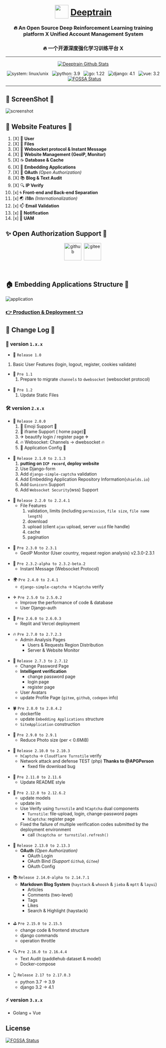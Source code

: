 <div align="center">

# <a href="https://deeptrain.net"><img height='44px' width='44px' src='favicon.ico' style="transform: translateY(10px)"></img></a> <a href="https://deeptrain.net"><span>Deeptrain<span></a>
###  🔥 An Open Source Deep Reinforcement Learning training platform X Unified Account Management System
###  🔥 一个开源深度强化学习训练平台 X 
</div>

---
<div align="center">

[![Deeptrain Github Stats](https://stats.deeptrain.net/repo/zmh-program/Deeptrain?theme=dark)](https://github.com/zmh-program/code-statistic)

![system: linux/unix](https://img.shields.io/badge/system-Unix-important)
&nbsp;
![python: 3.9](https://img.shields.io/badge/python-3.9-success)
&nbsp;
![go: 1.22](https://img.shields.io/badge/go-1.22-00ADD8)
&nbsp;
![django: 4.1](https://img.shields.io/badge/Django-4.1-informational)
&nbsp;
![vue: 3.2](https://img.shields.io/badge/vue-3.2-42b883)
&nbsp;
[![FOSSA Status](https://app.fossa.com/api/projects/git%2Bgithub.com%2Fzmh-program%2FDeeptrain.svg?type=shield)](https://app.fossa.com/projects/git%2Bgithub.com%2Fzmh-program%2FDeeptrain?ref=badge_shield)

</div>

---


## 🚀️ ScreenShot 🎋

![screenshot](/docs/screenshot/screenshot.png)

## 🌊 Website Features 🔮

1. [X]  🍹  **User**
2. [X]  🥁  **Files**
3. [X]  🧃  **Websocket protocol & Instant Message**
4. [X]  🍵  **Website Management (GeoIP, Monitor)**
5. [X]  ☕  **Database & Cache**
6. [X]  🍷  **Embedding Applications**
7. [X]  👋  **OAuth** *(Open Authorization)*
8. [X]  📚  **Blog & Text Audit**
9. [X]  🔍  **IP Verify**
10. [x] 🌀  **Front-end and Back-end Separation**
11. [x] 🌏  **i18n** *(Internationalization)*
12. [x] 📫  **Email Validation**
13. [x] 📧  **Notification**
14. [x] 📝  **UAM**

## ✨ Open Authorization Support 🎈

<div align="center">

[<img height="56px" src="https://cdn-icons-png.flaticon.com/128/919/919847.png" alt="github">](https://github.com/)&nbsp;
[<img height="56px" src="https://gitee.com/favicon.ico" alt="gitee">](https://gitee.com/)&nbsp;

</div>
<br>

## 🏠 Embedding Applications Structure 🎫

![application](/docs/screenshot/application.jpg)

### [👉 Production & Deployment 👈](/docs/RUN.md)

## 📜 Change Log 📰

### 🔨 version `1.x.x`

- 🥎 `Release 1.0`

1. Basic User Features (login, logout, register, cookies validate)

- 🌿 `Pre 1.1`
  1. Prepare to migrate `channels` to `dwebsocket` (websocket protocol)
<br><br>
- 🎍 `Pre 1.2`
  1. Update Static Files

### 🛠 version `2.x.x`

- 🍒 `Release 2.0.0`
  1. 🎉 Emoji Support 🎉
  2. 📕 iframe Support ( home page)📘
  3. ✈ beautify login / register page ✈
  4. 🔥 Websocket: Channels -> dwebsocket 🔥
  5. 🚀 Application Config 🚀
<br><br>
- 🍎 `Release 2.1.0 to 2.1.3`
  1. **putting on `ICP record`, deploy website**
  2. Use Django-form
  3. Add `django-simple-captcha` validation
  4. Add Embedding Application Repository Information(`shields.io`)
  5. Add `Gunicorn` Support
  6. Add `Websocket Security`(wss) Support
<br><br>
- 🍋 `Release 2.2.0 to 2.2.4.1`
  - File Features
    1. validation, limits (including `permission`, `file size`, `file name length`)
    2. download
    3. upload (client `ajax` upload, server `uuid` file handle)
    4. cache
    5. pagination
<br><br>
- 🎁 `Pre 2.3.0 to 2.3.1`
  - GeoIP Monitor (User country, request region analysis) v2.3.0-2.3.1
<br><br>
- 🎯 `Pre 2.3.2-alpha to 2.3.2-beta.2`
  - Instant Message (Websocket Protocol)
<br><br>
- 🌍 `Pre 2.4.0 to 2.4.1`
  - `django-simple-captcha` -> `hCaptcha` verify
<br><br>
- ✈ `Pre 2.5.0 to 2.5.0.2`
  - Improve the performance of code & database
  - User Django-auth
<br><br>
- 🌲 `Pre 2.6.0 to 2.6.0.3`
  - Replit and Vercel deployment
<br><br>
- 🔥 `Pre 2.7.0 to 2.7.2.3`
  - Admin Analysis Pages
    - Users & Requests Region Distribution
    - Server & Website Monitor
<br><br>
- 🎇 `Release 2.7.3 to 2.7.12`
  - Change Password Page
  - **Intelligent verification**
    - change password page
    - login page
    - register page
  - User Avatars
  - update Profile Page (`gitee`, `github`, `codepen` info)
<br><br>
- 🍀 `Pre 2.8.0 to 2.8.4.2`
  - dockerfile
  - update `Embedding Applications` structure
  - `SiteApplication` construction
<br><br>
- 📕 `Pre 2.9.0 to 2.9.1`
  - Reduce Photo size (per < 0.6MiB)
<br><br>
- 🚀 `Release 2.10.0 to 2.10.3`
  - `hCaptcha` -> `Cloudflare Turnstile` verify
  - Network attack and defense TEST (php) **Thanks to @APGPerson**
    - fixed file download bug
<br><br>
- 📕 `Pre 2.11.0 to 2.11.6`
  - Update README style
<br><br>
- 🙌 `Pre 2.12.0 to 2.12.6.2`
  - update models
  - update im
  - Use Verify using `Turnstile` and `hCaptcha` dual components
    - `Turnstile`: file-upload, login, change-password pages
    - `hCaptcha`: register page
  - Fixed the failure of multiple verification codes submitted by the deployment environment
    - call `(hcaptcha or turnstile).refresh()`
<br><br>
- 🧃 `Release 2.13.0 to 2.13.3`
  - **OAuth** *(Open Authorization)*
    - OAuth Login
    - OAuth Bind *(Support `Github`, `Gitee`)*
    - OAuth Config
<br><br>
- 📚 `Release 2.14.0-alpha to 2.14.7.1`
  - **Markdown Blog System** (`haystack` & `whoosh` & `jieba` & `mptt` & `layui`)
    - Articles
    - Comments (two-level)
    - Tags
    - Likes
    - Search & Highlight (haystack)
<br><br>
- ⛳ `Pre 2.15.0 to 2.15.5`
  - change code & frontend structure
  - django commands
  - operation throttle
<br><br>
- 🔍 `Pre 2.16.0 to 2.16.4.4`
  - Text Audit (paddlehub dataset & model)
  - Docker-compose
<br><br>
- 👆 `Release 2.17 to 2.17.0.3`
  - python 3.7 -> 3.9
  - django 3.2 -> 4.1

### ⚡ version `3.x.x`
- Golang + Vue


## License
[![FOSSA Status](https://app.fossa.com/api/projects/git%2Bgithub.com%2Fzmh-program%2FDeeptrain.svg?type=large)](https://app.fossa.com/projects/git%2Bgithub.com%2Fzmh-program%2FDeeptrain?ref=badge_large)
